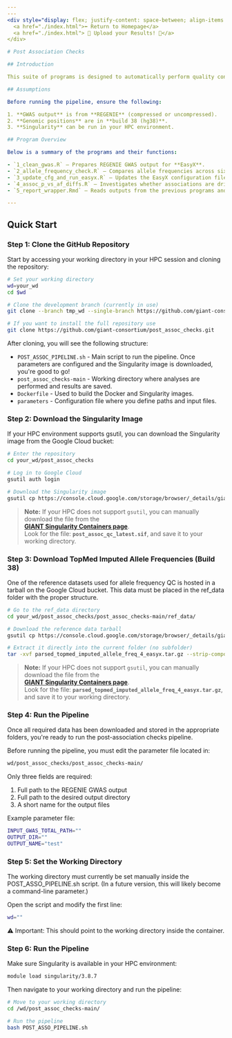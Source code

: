 ```yaml
---
---
<div style="display: flex; justify-content: space-between; align-items: center;">
  <a href="./index.html">⬅️ Return to Homepage</a>
  <a href="./index.html"> 🎉 Upload your Results! 🎉</a>
</div>

# Post Association Checks

## Introduction

This suite of programs is designed to automatically perform quality control (QC) of GWAS results. Most of the analyses are based on QC steps performed by **EasyX**, an R package that combines functions from **EasyStrata** and **EasyQC**.

## Assumptions

Before running the pipeline, ensure the following:

1. **GWAS output** is from **REGENIE** (compressed or uncompressed).
2. **Genomic positions** are in **build 38 (hg38)**.
3. **Singularity** can be run in your HPC environment.

## Program Overview

Below is a summary of the programs and their functions:

- `1_clean_gwas.R` – Prepares REGENIE GWAS output for **EasyX**.  
- `2_allele_frequency_check.R` – Compares allele frequencies across six different genetic ancestries (**AFR**, **AMR**, **MID**, **EUR**, **EAS**, and **SAS**).  
- `3_update_cfg_and_run_easyx.R` – Updates the EasyX configuration file with your input data and threshold parameters, and then runs EasyX.  
- `4_assoc_p_vs_af_diffs.R` – Investigates whether associations are driven by a specific subpopulation (e.g., Finnish among Europeans).  
- `5_report_wrapper.Rmd` – Reads outputs from the previous programs and summarizes the findings in a report.

---
```


## Quick Start

### Step 1: Clone the GitHub Repository

Start by accessing your working directory in your HPC session and cloning the repository:

```bash
# Set your working directory
wd=your_wd
cd $wd

# Clone the development branch (currently in use)
git clone --branch tmp_wd --single-branch https://github.com/giant-consortium/post_assoc_checks.git

# If you want to install the full repository use
git clone https://github.com/giant-consortium/post_assoc_checks.git
```
After cloning, you will see the following structure:

- `POST_ASSOC_PIPELINE.sh` - Main script to run the pipeline. Once parameters are configured and the Singularity image is downloaded, you're good to go!
- `post_assoc_checks-main` - Working directory where analyses are performed and results are saved.
- `Dockerfile` - Used to build the Docker and Singularity images.
- `parameters` - Configuration file where you define paths and input files.

### Step 2: Download the Singularity Image

If your HPC environment supports gsutil, you can download the Singularity image from the Google Cloud bucket:

```bash
# Enter the repository
cd your_wd/post_assoc_checks

# Log in to Google Cloud
gsutil auth login

# Download the Singularity image
gsutil cp https://console.cloud.google.com/storage/browser/_details/giant_deeper_imputation/singularity_containers/post_assoc_qc_latest.sif?pageState=(%22StorageObjectListTable%22:(%22f%22:%22%255B%255D%22))&inv=1&invt=Ab1weA post_assoc_qc_latest.sif
```
> **Note:** If your HPC does not support `gsutil`, you can manually download the file from the  
> [**GIANT Singularity Containers page**](https://console.cloud.google.com/storage/browser/giant_deeper_imputation/singularity_containers).  
> Look for the file: **`post_assoc_qc_latest.sif`**, and save it to your working directory.

### Step 3: Download TopMed Imputed Allele Frequencies (Build 38)

One of the reference datasets used for allele frequency QC is hosted in a tarball on the Google Cloud bucket. This data must be placed in the ref_data folder with the proper structure.

```bash
# Go to the ref_data directory
cd your_wd/post_assoc_checks/post_assoc_checks-main/ref_data/

# Download the reference data tarball
gsutil cp https://console.cloud.google.com/storage/browser/_details/giant_deeper_imputation/parsed_topmed_imputed_allele_freq_4_easyx.tar.gz?pageState=(%22StorageObjectListTable%22:(%22f%22:%22%255B%255D%22))&inv=1&invt=Ab1weA parsed_topmed_imputed_allele_freq_4_easyx.tar.gz

# Extract it directly into the current folder (no subfolder)
tar -xvf parsed_topmed_imputed_allele_freq_4_easyx.tar.gz --strip-components=1
```

> **Note:** If your HPC does not support `gsutil`, you can manually download the file from the  
> [**GIANT Singularity Containers page**](https://console.cloud.google.com/storage/browser/giant_deeper_imputation/singularity_containers).  
> Look for the file: **`parsed_topmed_imputed_allele_freq_4_easyx.tar.gz`**, and save it to your working directory.

### Step 4: Run the Pipeline
Once all required data has been downloaded and stored in the appropriate folders, you're ready to run the post-association checks pipeline.

Before running the pipeline, you must edit the parameter file located in:

```bash
wd/post_assoc_checks/post_assoc_checks-main/
```

Only three fields are required:
1. Full path to the REGENIE GWAS output
2. Full path to the desired output directory
3. A short name for the output files

Example parameter file:

```bash
INPUT_GWAS_TOTAL_PATH=""
OUTPUT_DIR=""
OUTPUT_NAME="test"
```

### Step 5: Set the Working Directory
The working directory must currently be set manually inside the POST_ASSO_PIPELINE.sh script. (In a future version, this will likely become a command-line parameter.)

Open the script and modify the first line:
```bash
wd=""
```
⚠️ Important: This should point to the working directory inside the container.

### Step 6: Run the Pipeline
Make sure Singularity is available in your HPC environment:

```bash
module load singularity/3.8.7
```

Then navigate to your working directory and run the pipeline:

```bash
# Move to your working directory
cd /wd/post_assoc_checks-main/

# Run the pipeline
bash POST_ASSO_PIPELINE.sh
```
